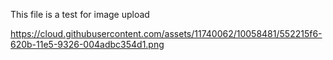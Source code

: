 This file is a test for image upload

https://cloud.githubusercontent.com/assets/11740062/10058481/552215f6-620b-11e5-9326-004adbc354d1.png
